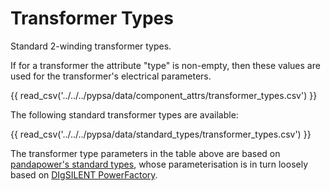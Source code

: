 # Transformer Types

Standard 2-winding transformer types.

If for a transformer the attribute "type" is non-empty, then these values are used for the transformer's electrical parameters.

{{ read_csv('../../../pypsa/data/component_attrs/transformer_types.csv') }}

The following standard transformer types are available:

{{ read_csv('../../../pypsa/data/standard_types/transformer_types.csv') }}

The transformer type parameters in the table above are based on [pandapower's standard types](http://www.uni-kassel.de/eecs/fileadmin/datas/fb16/Fachgebiete/energiemanagement/Software/pandapower-doc/std_types/basic.html), whose parameterisation is in turn loosely based on [DIgSILENT PowerFactory](http://www.digsilent.de/index.php/products-powerfactory.html).
